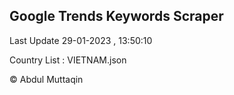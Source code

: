 

## Google Trends Keywords Scraper 
 
Last Update 29-01-2023 , 13:50:10

Country List :
VIETNAM.json



© Abdul Muttaqin 
